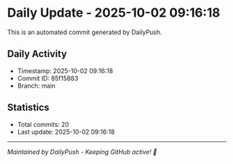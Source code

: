 # Daily Update - 2025-10-02 09:16:18

This is an automated commit generated by DailyPush.

## Daily Activity
- Timestamp: 2025-10-02 09:16:18
- Commit ID: 85f15883
- Branch: main

## Statistics
- Total commits: 20
- Last update: 2025-10-02 09:16:18

---
*Maintained by DailyPush - Keeping GitHub active! 🚀*
